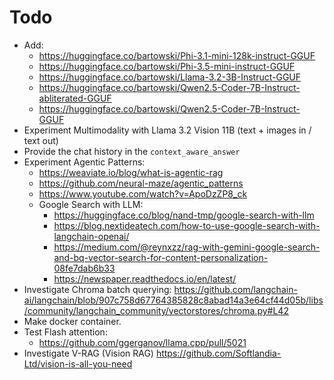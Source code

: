# Todo
- Add:
  - https://huggingface.co/bartowski/Phi-3.1-mini-128k-instruct-GGUF
  - https://huggingface.co/bartowski/Phi-3.5-mini-instruct-GGUF
  - https://huggingface.co/bartowski/Llama-3.2-3B-Instruct-GGUF
  - https://huggingface.co/bartowski/Qwen2.5-Coder-7B-Instruct-abliterated-GGUF
  - https://huggingface.co/bartowski/Qwen2.5-Coder-7B-Instruct-GGUF
- Experiment Multimodality with Llama 3.2 Vision 11B (text + images in / text out)
- Provide the chat history in the `context_aware_answer`
- Experiment Agentic Patterns:
  - https://weaviate.io/blog/what-is-agentic-rag
  - https://github.com/neural-maze/agentic_patterns
  - https://www.youtube.com/watch?v=ApoDzZP8_ck
  - Google Search with LLM:
    - https://huggingface.co/blog/nand-tmp/google-search-with-llm
    - https://blog.nextideatech.com/how-to-use-google-search-with-langchain-openai/
    - https://medium.com/@reynxzz/rag-with-gemini-google-search-and-bq-vector-search-for-content-personalization-08fe7dab6b33
    - https://newspaper.readthedocs.io/en/latest/
- Investigate Chroma batch querying: https://github.com/langchain-ai/langchain/blob/907c758d67764385828c8abad14a3e64cf44d05b/libs/community/langchain_community/vectorstores/chroma.py#L42
- Make docker container.
- Test Flash attention:
  - https://github.com/ggerganov/llama.cpp/pull/5021
- Investigate V-RAG (Vision RAG) https://github.com/Softlandia-Ltd/vision-is-all-you-need
